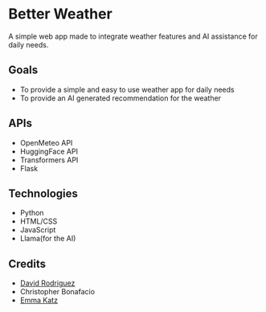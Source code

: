 # Better Weather
A simple web app made to integrate weather features and AI assistance for daily needs.

## Goals
- To provide a simple and easy to use weather app for daily needs
- To provide an AI generated recommendation for the weather

## APIs
- OpenMeteo API
- HuggingFace API
- Transformers API
- Flask

## Technologies
- Python
- HTML/CSS
- JavaScript
- Llama(for the AI)

## Credits
- [David Rodriguez](https://drod75.github.io/)
- Christopher Bonafacio
- [Emma Katz](https://github.com/applebug4)
